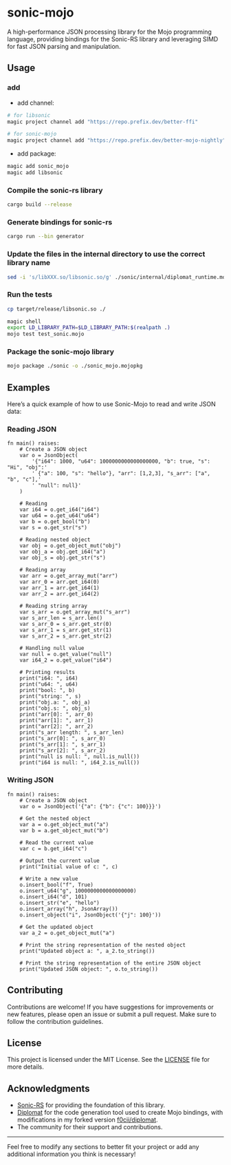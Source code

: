# sonic-mojo
A high-performance JSON processing library for the Mojo programming language, providing bindings for the Sonic-RS library and leveraging SIMD for fast JSON parsing and manipulation.

## Usage

### add 

- add channel:

```bash
# for libsonic
magic project channel add "https://repo.prefix.dev/better-ffi" 

# for sonic-mojo
magic project channel add "https://repo.prefix.dev/better-mojo-nightly"


```

- add package:

```bash
magic add sonic_mojo
magic add libsonic

```


### Compile the sonic-rs library

```bash
cargo build --release
```

### Generate bindings for sonic-rs

```bash
cargo run --bin generator
```

### Update the files in the internal directory to use the correct library name

```bash
sed -i 's/libXXX.so/libsonic.so/g' ./sonic/internal/diplomat_runtime.mojo
```

### Run the tests

```bash
cp target/release/libsonic.so ./

magic shell
export LD_LIBRARY_PATH=$LD_LIBRARY_PATH:$(realpath .)
mojo test test_sonic.mojo
```

### Package the sonic-mojo library

```bash
mojo package ./sonic -o ./sonic_mojo.mojopkg
```

## Examples

Here’s a quick example of how to use Sonic-Mojo to read and write JSON data:

### Reading JSON

```mojo
fn main() raises:
    # Create a JSON object
    var o = JsonObject(
        '{"i64": 1000, "u64": 1000000000000000000, "b": true, "s": "Hi", "obj":'
        ' {"a": 100, "s": "hello"}, "arr": [1,2,3], "s_arr": ["a", "b", "c"],'
        ' "null": null}'
    )

    # Reading
    var i64 = o.get_i64("i64")
    var u64 = o.get_u64("u64")
    var b = o.get_bool("b")
    var s = o.get_str("s")

    # Reading nested object
    var obj = o.get_object_mut("obj")
    var obj_a = obj.get_i64("a")
    var obj_s = obj.get_str("s")

    # Reading array
    var arr = o.get_array_mut("arr")
    var arr_0 = arr.get_i64(0)
    var arr_1 = arr.get_i64(1)
    var arr_2 = arr.get_i64(2)

    # Reading string array
    var s_arr = o.get_array_mut("s_arr")
    var s_arr_len = s_arr.len()
    var s_arr_0 = s_arr.get_str(0)
    var s_arr_1 = s_arr.get_str(1)
    var s_arr_2 = s_arr.get_str(2)

    # Handling null value
    var null = o.get_value("null")
    var i64_2 = o.get_value("i64")

    # Printing results
    print("i64: ", i64)
    print("u64: ", u64)
    print("bool: ", b)
    print("string: ", s)
    print("obj.a: ", obj_a)
    print("obj.s: ", obj_s)
    print("arr[0]: ", arr_0)
    print("arr[1]: ", arr_1)
    print("arr[2]: ", arr_2)
    print("s_arr length: ", s_arr_len)
    print("s_arr[0]: ", s_arr_0)
    print("s_arr[1]: ", s_arr_1)
    print("s_arr[2]: ", s_arr_2)
    print("null is null: ", null.is_null())
    print("i64 is null: ", i64_2.is_null())
```

### Writing JSON

```mojo
fn main() raises:
    # Create a JSON object
    var o = JsonObject('{"a": {"b": {"c": 100}}}')

    # Get the nested object
    var a = o.get_object_mut("a")
    var b = a.get_object_mut("b")

    # Read the current value
    var c = b.get_i64("c")

    # Output the current value
    print("Initial value of c: ", c)

    # Write a new value
    o.insert_bool("f", True)
    o.insert_u64("g", 1000000000000000000)
    o.insert_i64("d", 101)
    o.insert_str("e", "hello")
    o.insert_array("h", JsonArray())
    o.insert_object("i", JsonObject('{"j": 100}'))

    # Get the updated object
    var a_2 = o.get_object_mut("a")

    # Print the string representation of the nested object
    print("Updated object a: ", a_2.to_string())

    # Print the string representation of the entire JSON object
    print("Updated JSON object: ", o.to_string())
```

## Contributing

Contributions are welcome! If you have suggestions for improvements or new features, please open an issue or submit a pull request. Make sure to follow the contribution guidelines.

## License

This project is licensed under the MIT License. See the [LICENSE](LICENSE) file for more details.

## Acknowledgments

- [Sonic-RS](https://github.com/cloudwego/sonic-rs) for providing the foundation of this library.
- [Diplomat](https://github.com/rust-diplomat/diplomat) for the code generation tool used to create Mojo bindings, with modifications in my forked version [f0cii/diplomat](https://github.com/f0cii/diplomat).
- The community for their support and contributions.

---

Feel free to modify any sections to better fit your project or add any additional information you think is necessary!
